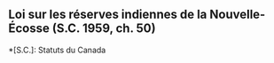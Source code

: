 ## Loi sur les réserves indiennes de la Nouvelle-Écosse (S.C. 1959, ch. 50)
  *[S.C.]: Statuts du Canada
